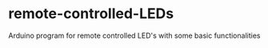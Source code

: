 # remote-controlled-LEDs
Arduino program for remote controlled LED's with some basic functionalities
